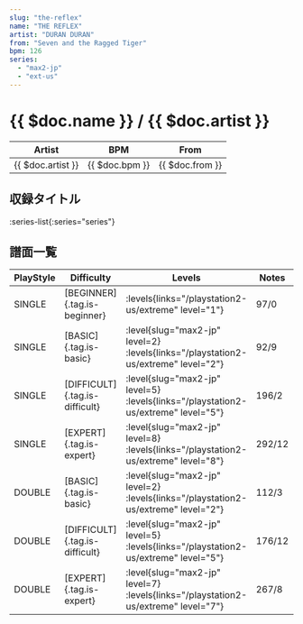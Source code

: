 ```yaml
---
slug: "the-reflex"
name: "THE REFLEX"
artist: "DURAN DURAN"
from: "Seven and the Ragged Tiger"
bpm: 126
series:
  - "max2-jp"
  - "ext-us"
---
```


# {{ $doc.name }} / {{ $doc.artist }}

|Artist|BPM|From|
|------|---|----|
|{{ $doc.artist }}|{{ $doc.bpm }}|{{ $doc.from }}|

## 収録タイトル

:series-list{:series="series"}

## 譜面一覧

|PlayStyle|Difficulty|Levels|Notes|Movie|
|---------|----------|------|-----|-----|
|SINGLE|[BEGINNER]{.tag.is-beginner}| :levels{links="/playstation2-us/extreme" level="1"}|97/0||
|SINGLE|[BASIC]{.tag.is-basic}|<div class="field is-grouped is-grouped-multiline"> :level{slug="max2-jp" level=2}  :levels{links="/playstation2-us/extreme" level="2"}</div>|92/9||
|SINGLE|[DIFFICULT]{.tag.is-difficult}|<div class="field is-grouped is-grouped-multiline"> :level{slug="max2-jp" level=5}  :levels{links="/playstation2-us/extreme" level="5"}</div>|196/2||
|SINGLE|[EXPERT]{.tag.is-expert}|<div class="field is-grouped is-grouped-multiline"> :level{slug="max2-jp" level=8}  :levels{links="/playstation2-us/extreme" level="8"}</div>|292/12||
|DOUBLE|[BASIC]{.tag.is-basic}|<div class="field is-grouped is-grouped-multiline"> :level{slug="max2-jp" level=2}  :levels{links="/playstation2-us/extreme" level="2"}</div>|112/3||
|DOUBLE|[DIFFICULT]{.tag.is-difficult}|<div class="field is-grouped is-grouped-multiline"> :level{slug="max2-jp" level=5}  :levels{links="/playstation2-us/extreme" level="5"}</div>|176/12||
|DOUBLE|[EXPERT]{.tag.is-expert}|<div class="field is-grouped is-grouped-multiline"> :level{slug="max2-jp" level=7}  :levels{links="/playstation2-us/extreme" level="7"}</div>|267/8||
